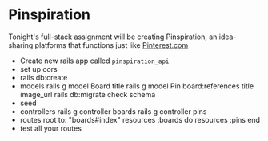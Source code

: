# Pinspiration

Tonight's full-stack assignment will be creating Pinspiration, an idea-sharing platforms that functions just like [Pinterest.com](https://www.pinterest.com/)

- Create new rails app called `pinspiration_api`
- set up cors
- rails db:create
- models
  rails g model Board title
  rails g model Pin board:references title image_url
  rails db:migrate
  check schema
- seed
- controllers
  rails g controller boards
  rails g controller pins
- routes
    root to: "boards#index"
    resources :boards do
      resources :pins
    end
- test all your routes
